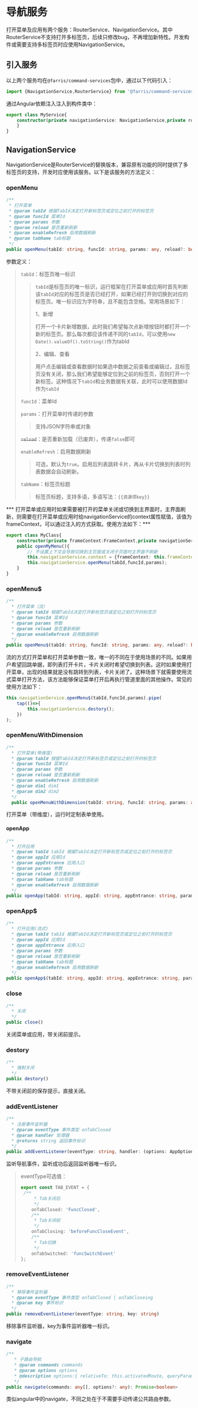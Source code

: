 # 导航服务

打开菜单及应用有两个服务：RouterService、NavigationService。其中RouterService不支持打开多标签页，后续只修改bug，不再增加新特性。开发构件或需要支持多标签页时应使用NavigationService。

## 引入服务

以上两个服务均在`@farris/command-services`包中，通过以下代码引入：

```typescript
import {NavigationService,RouterService} from '@farris/command-services';
```

通过Angular依赖注入注入到构件类中：

```typescript
export class MyService{
    constructor(private navigationService: NavigationService,private routerService:RouterService){
    }
}
```

## NavigationService

NavigationService是RouterService的替换版本，兼容原有功能的同时提供了多标签页的支持，开发时应使用该服务。以下是该服务的方法定义：

### openMenu

```typescript
/**
 * 打开菜单
 * @param tabId 根据TabId决定打开新标签页或定位之前打开的标签页
 * @param funcId 菜单Id
 * @param params 参数
 * @param reload 是否重新刷新
 * @param enableRefresh 启用数据刷新
 * @param tabName tab标题
 */
public openMenu(tabId: string, funcId: string, params: any, reload?: boolean, enableRefresh?: any, tabName?: string)
```

参数定义：

> `tabId`：标签页唯一标识
>
> > `tabId`是标签页的唯一标识，运行框架在打开菜单或应用时首先判断该`tabId`对应的标签页是否已经打开，如果已经打开则切换到对应的标签页。唯一标识应为字符串，且不能包含空格。常用场景如下：
> >
> > 1、新增
> >
> > 打开一个卡片新增数据，此时我们希望每次点新增按钮时都打开一个新的标签页。那么每次都应该传递不同的`tabId`，可以使用`new Date().valueOf().toString()`作为tabId
> >
> > 2、编辑、查看
> >
> > 用户点击编辑或查看数据时如果选中数据之前查看或编辑过，且标签页没有关闭，那么我们希望能够定位到之前的标签页，否则打开一个新标签。这种情况下`tabId`和业务数据有关联，此时可以使用数据Id作为`tabId`
>
> `funcId`：菜单Id
>
> `params`：打开菜单时传递的参数
>
> > 支持JSON字符串或对象
>
> ~~`reload`~~：是否重新加载（已废弃），传递`false`即可
>
> `enableRefresh`：启用数据刷新
>
> > 可选，默认为`true`。启用后列表跳转卡片，再从卡片切换到列表时列表数据会自动刷新。
>
> `tabName`：标签页标题
>
> > 标签页标题，支持多语，多语写法：`{{资源项key}}`

*** 打开菜单或应用时如果需要被打开的菜单关闭或切换到主界面时，主界面刷新，则需要在打开菜单或应用时给navigationService的context属性赋值，该值为frameContext，可以通过注入的方式获取。使用方法如下：***

```typescript
export class MyClass{
    constructor(private frameContext:FrameContext,private navigationService: NavigationService){}
    public openMyMenu(){
        // 不设置上下文会导致切换到主页面或关闭子页面时主界面不刷新
        this.navigationService.context = {frameContext: this.frameContext};
        this.navigationService.openMenu(tabId,funcId,params);
    }
}
```



### openMenu$

```typescript
/**
  * 打开菜单（流）
  * @param tabId 根据TabId决定打开新标签页或定位之前打开的标签页
  * @param funcId 菜单Id
  * @param params 参数
  * @param reload 是否重新刷新
  * @param enableRefresh 启用数据刷新
  */
public openMenu$(tabId: string, funcId: string, params: any, reload?: boolean, enableRefresh?: any, tabName?: string)
```

流的方式打开菜单和打开菜单参数一致，唯一的不同在于使用场景的不同。如果用户希望回跳单据，即列表打开卡片，卡片关闭时希望切换到列表。这时如果使用打开菜单，出现的结果就是没有跳转到列表，卡片关闭了。这种场景下就需要使用流式菜单打开方法，该方法能够保证菜单打开后再执行管道里面的其他操作。常见的使用方法如下：

```typescript
this.navigationService.openMenu$(tabId,funcId,params).pipe(
	tap(()=>{
        this.navigationService.destory();
    })
);
```

### openMenuWithDimension

```typescript
/**
  * 打开菜单(带维度)
  * @param tabId 根据TabId决定打开新标签页或定位之前打开的标签页
  * @param funcId 菜单Id
  * @param params 参数
  * @param reload 是否重新刷新
  * @param enableRefresh 启用数据刷新
  * @param dim1 dim1
  * @param dim2 dim2
  */
  public openMenuWithDimension(tabId: string, funcId: string, params: any, enableRefresh?: any, dim1?: any, dim2?: any, tabName?: string)
```

打开菜单（带维度），运行时定制表单使用。

#### openApp

```typescript
/**
  * 打开应用
  * @param tabId tabId 根据TabId决定打开新标签页或定位之前打开的标签页
  * @param appId 应用Id
  * @param appEntrance 应用入口
  * @param params 参数
  * @param reload 是否重新刷新
  * @param tabName tab标题
  * @param enableRefresh 启用数据刷新
  */
public openApp(tabId: string, appId: string, appEntrance: string, params: any, reload?: boolean, tabName?: string, enableRefresh?: any)
```

### openApp$

```typescript
/**
  * 打开应用(流式)
  * @param tabId tabId 根据TabId决定打开新标签页或定位之前打开的标签页
  * @param appId 应用Id
  * @param appEntrance 应用入口
  * @param params 参数
  * @param reload 是否重新刷新
  * @param tabName tab标题
  * @param enableRefresh 启用数据刷新
  */
public openApp$(tabId: string, appId: string, appEntrance: string, params: any, reload?: boolean, tabName?: string, enableRefresh?: any)
```

### close

```typescript
/**
  * 关闭
  */
public close()
```

关闭菜单或应用，带关闭前提示。

### destory

```typescript
/**
  * 强制关闭
  */
public destory() 
```

不带关闭前的保存提示，直接关闭。

### addEventListener

```typescript
/**
  * 注册事件监听器
  * @param eventType 事件类型 onTabClosed
  * @param handler 处理器
  * @returns string 返回事件标识
  */
public addEventListener(eventType: string, handler: (options: AppOptions) => any): string
```

监听导航事件，监听成功后返回监听器唯一标识。

> eventType可选值：
>
> ```typescript
> export const TAB_EVENT = {
>  /**
>      * Tab关闭后
>      */
>     onTabClosed: 'FuncClosed',
>     /**
>      * Tab关闭前
>      */
>     onTabClosing: 'beforeFuncCloseEvent',
>     /**
>      * Tab切换
>      */
>     onTabSwitched: 'funcSwitchEvent'
> };
> ```

### removeEventListener

```typescript
/**
  * 移除事件监听器
  * @param eventType 事件类型 onTabClosed | onTabCloseing
  * @param key 事件标识
  */
public removeEventListener(eventType: string, key: string)
```

移除事件监听器，key为事件监听器唯一标识。

### navigate

```typescript
/**
   * 子路由导航
   * @param commands commands
   * @param options options
   * @description options:{ relativeTo: this.activatedRoute, queryParams:{a:1,b:2},etc:...}
   */
public navigate(commands: any[], options?: any): Promise<boolean>
```

类似angular中的navigate，不同之处在于不需要手动传递公共路由参数。